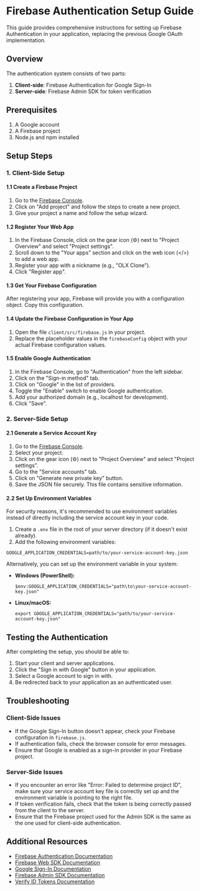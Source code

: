 # Firebase Authentication Setup Guide

This guide provides comprehensive instructions for setting up Firebase Authentication in your application, replacing the previous Google OAuth implementation.

## Overview

The authentication system consists of two parts:
1. **Client-side**: Firebase Authentication for Google Sign-In
2. **Server-side**: Firebase Admin SDK for token verification

## Prerequisites

1. A Google account
2. A Firebase project
3. Node.js and npm installed

## Setup Steps

### 1. Client-Side Setup

#### 1.1 Create a Firebase Project

1. Go to the [Firebase Console](https://console.firebase.google.com/).
2. Click on "Add project" and follow the steps to create a new project.
3. Give your project a name and follow the setup wizard.

#### 1.2 Register Your Web App

1. In the Firebase Console, click on the gear icon (⚙️) next to "Project Overview" and select "Project settings".
2. Scroll down to the "Your apps" section and click on the web icon (</>) to add a web app.
3. Register your app with a nickname (e.g., "OLX Clone").
4. Click "Register app".

#### 1.3 Get Your Firebase Configuration

After registering your app, Firebase will provide you with a configuration object. Copy this configuration.

#### 1.4 Update the Firebase Configuration in Your App

1. Open the file `client/src/firebase.js` in your project.
2. Replace the placeholder values in the `firebaseConfig` object with your actual Firebase configuration values.

#### 1.5 Enable Google Authentication

1. In the Firebase Console, go to "Authentication" from the left sidebar.
2. Click on the "Sign-in method" tab.
3. Click on "Google" in the list of providers.
4. Toggle the "Enable" switch to enable Google authentication.
5. Add your authorized domain (e.g., localhost for development).
6. Click "Save".

### 2. Server-Side Setup

#### 2.1 Generate a Service Account Key

1. Go to the [Firebase Console](https://console.firebase.google.com/).
2. Select your project.
3. Click on the gear icon (⚙️) next to "Project Overview" and select "Project settings".
4. Go to the "Service accounts" tab.
5. Click on "Generate new private key" button.
6. Save the JSON file securely. This file contains sensitive information.

#### 2.2 Set Up Environment Variables

For security reasons, it's recommended to use environment variables instead of directly including the service account key in your code.

1. Create a `.env` file in the root of your server directory (if it doesn't exist already).
2. Add the following environment variables:

```
GOOGLE_APPLICATION_CREDENTIALS=path/to/your-service-account-key.json
```

Alternatively, you can set up the environment variable in your system:

- **Windows (PowerShell):**
  ```
  $env:GOOGLE_APPLICATION_CREDENTIALS="path\to\your-service-account-key.json"
  ```

- **Linux/macOS:**
  ```
  export GOOGLE_APPLICATION_CREDENTIALS="path/to/your-service-account-key.json"
  ```

## Testing the Authentication

After completing the setup, you should be able to:

1. Start your client and server applications.
2. Click the "Sign in with Google" button in your application.
3. Select a Google account to sign in with.
4. Be redirected back to your application as an authenticated user.

## Troubleshooting

### Client-Side Issues

- If the Google Sign-In button doesn't appear, check your Firebase configuration in `firebase.js`.
- If authentication fails, check the browser console for error messages.
- Ensure that Google is enabled as a sign-in provider in your Firebase project.

### Server-Side Issues

- If you encounter an error like "Error: Failed to determine project ID", make sure your service account key file is correctly set up and the environment variable is pointing to the right file.
- If token verification fails, check that the token is being correctly passed from the client to the server.
- Ensure that the Firebase project used for the Admin SDK is the same as the one used for client-side authentication.

## Additional Resources

- [Firebase Authentication Documentation](https://firebase.google.com/docs/auth)
- [Firebase Web SDK Documentation](https://firebase.google.com/docs/web/setup)
- [Google Sign-In Documentation](https://firebase.google.com/docs/auth/web/google-signin)
- [Firebase Admin SDK Documentation](https://firebase.google.com/docs/admin/setup)
- [Verify ID Tokens Documentation](https://firebase.google.com/docs/auth/admin/verify-id-tokens) 